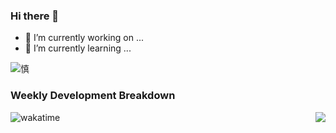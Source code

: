 ### Hi there 👋
- 🔭 I’m currently working on ...
- 🌱 I’m currently learning ...

![慎](https://img.wanyx.com/upload/hero/big98002.jpg)

### Weekly Development Breakdown
<img src="https://github-readme-stats.vercel.app/api/wakatime?username=fengjinlong&layout=compact" alt="wakatime">
<img align="right" src="https://github-readme-stats.vercel.app/api?username=fengjinlong&show_icons=true">
